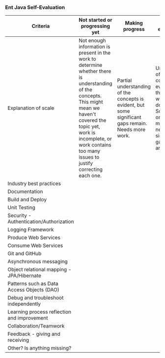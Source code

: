 ### Ent Java Self-Evaluation

| Criteria | Not started or progressing yet | Making progress | Meets expectations | Exemplary
|---|----|-----|----|----|
| Explanation of scale | Not enough information is present in the work to determine whether there is understanding of the concepts. This might mean we haven't covered the topic yet, work is incomplete, or work contains too many issues to justify correcting each one. | Partial understanding of the concepts is evident, but some significant gaps remain. Needs more work. | Understanding of the concepts is evident through correct work, and clear documentation. Some revision or expansion might be needed, but no significant gaps or errors are present.| Work meets or exeeds the expectations. A high level of proficiency with the concepts is evident. Work could be used as a classroom example.|
|Industry best practices|  |  |  |  |
|Documentation|  |  |  |  |
|Build and Deploy| | | |
|Unit Testing|  |  |  |  |
|Security - Authentication/Authorization|  |  |  |  |
|Logging Framework|  |  |  |  |
|Produce Web Services|  |  |  |  |
|Consume Web Services|  |  |  |  |
|Git and GitHub|  |  |  |  |
|Asynchronous messaging|  |  |  |  |
|Object relational mapping - JPA/Hibernate|  |  |  |  |
|Patterns such as Data Access Objects (DAO)|  |  |  |  |
|Debug and troubleshoot independently|  |  |  |  |
|Learning process reflection and improvement|  |  |  |  |
|Collaboration/Teamwork | | | | |
|Feedback - giving and receiving|  |  |  |  |
|Other? Is anything missing?|  |  |  |  |
